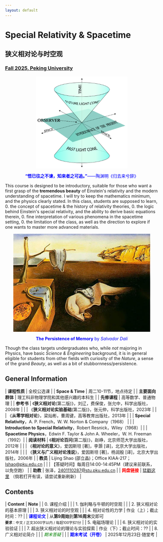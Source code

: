 ```yaml
---
layout: default
---
```


<style>
table {
  font-family: arial, sans-serif;
  border-collapse: collapse;
  width: 100%;
}

td, th {
  border: 1px solid #dddddd;
  text-align: left;
  padding: 8px;
}

tr:nth-child(odd) {
  background-color: #dddddd;
}
</style>

<!-- <h2>
<font color="red">
*** Notice: links are not maintained after the end of course! 
</font>
</h2> -->

# <b>Special Relativity & Spacetime</b>
## <b>狭义相对论与时空观</b>

### <u>Fall 2025, Peking University</u>

<div style="display: flex; justify-content: center;">
<img src="../sr25/lightcone.png" width="300">
</div>

<p align="center">
<font color="blue">
<b>“悟已往之不谏，知来者之可追。”</b>——陶渊明《归去来兮辞》</font>
</p>

This course is designed to be introductory, suitable for those who want a first
grasp of the **tremendous beauty** of Einstein's relativity and the modern 
understanding of spacetime. I will try to keep the mathematics minimum, and the
physics clearly stated.  In this class, students are supposed to learn,
0. the concept of spacetime & the history of relativity theories,
0. the logic behind Einstein's special relativity, and the ability to derive basic equations therein,
0. fine interpretation of various phenomena in the spacetime setting,
0. the limitation of the class, as well as the direction to explore if one wants to master more advanced materials.

<div style="display: flex; justify-content: center;">
<img src="../sr25/DALI.jpg" width="450">
</div>

<p></p>

<p align="center">
<font color="blue">
<b>The Persistence of Memory</b> by <i>Salvador Dalí</i></font>
</p>

Though the class targets undergraduates who, while *not* majoring in Physics,
have basic *Science & Engineering* background, it is in general eligible for
students from other fields with curiosity of the *Nature*, a sense of the
grand *Beauty*, as well as a bit of stubbornness/persistence. 

<p></p>



## General Information

| **课程性质** | 全校公选课 |
| **Space & Time** |  周二10-11节，地点待定 |
| **主要面向群体** | 理工科非物理学院和其他感兴趣的本科生 |
| **先修课程** | 高等数学、普通物理 |
| **参考书** | 《**狭义相对论**(第二版)》，刘辽，费保俊，张允中，科学出版社，2008年 |
| | 《**狭义相对论实验基础**(第二版)》，张元仲，科学出版社，2023年 |
| | 《**从零学相对论**》，梁灿彬，曹周键，高等教育出版社，2013年 |
| | **Special Relativity**，A. P. French，W. W. Norton & Company（1968） |
| | **Introduction to Special Relativity**，Robert Resnick，Wiley（1968）|
| | **Spacetime Physics**，Edwin F. Taylor & John A. Wheeler，W. H. Freeman（1992）|
| **阅读材料** | 《**相对论百问**(第二版)》，赵峥，北京师范大学出版社，2012年 |
| | 《**相对论的意义**》，爱因斯坦 [著]，李灏 [译]，北京大学出版社，2014年 |
| | 《**狭义与广义相对论浅说**》，爱因斯坦 [著]，杨润殷 [译]，北京大学出版社，2006年 |
| **教员** | Lijing Shao (邵立晶)；Office KIAA-217；lshao@pku.edu.cn | 
| | 【答疑时间】每周日14:00-14:45PM（建议来前联系，以免空跑） | 
| **助教** | 张泽，2401110287@stu.pku.edu.cn |
| <font color="red"><b>网盘链接</b></font> | [猛戳这里](TBA) （倘若打开有误，请尝试重新刷新） |

<p></p>

## Contents

| **Content** | **Note** |
| 0. 课程介绍 | |
| 1. 伽利略与牛顿的时空观 | |
| 2. 狭义相对论的基本原理 | |
| 3. 狭义相对论的时空观 |  |
| 4. 相对论性的力学 | 作业（上）；截止时间：?? |
| <font color="blue"><b>课程论文</b></font> | 从**第9周始**到**第16周末**交即可<br><small>**要求**：中文 / 正文3000字以内 / 每超100字扣1分</small> |
| 5. 电磁场理论 | |
| 6. 狭义相对论的实验验证 |  |
| 7. 超出狭义相对论的理论与实验探索 | 作业（下）；截止时间：?? |
| 8. 广义相对论简介 |  | 
| <font color="green"><i>期末答疑</i></font> | |
| <font color="blue"><b>期末考试（开卷）</b></font> | 2025年12月23日·随堂考 |

<p></p>


<!-- ## 学生对课程的总体评价

<div style="display: flex; justify-content: center;">
<img src="gr21_score.png" width="880">
</div> -->

<script type="text/x-mathjax-config">
  MathJax.Hub.Config({
    tex2jax: {
      inlineMath: [ ['$','$'] ],
      processEscapes: true
    }
  });
</script>
<script type="text/javascript" src="https://cdn.mathjax.org/mathjax/latest/MathJax.js?config=TeX-AMS-MML_HTMLorMML">
</script>

